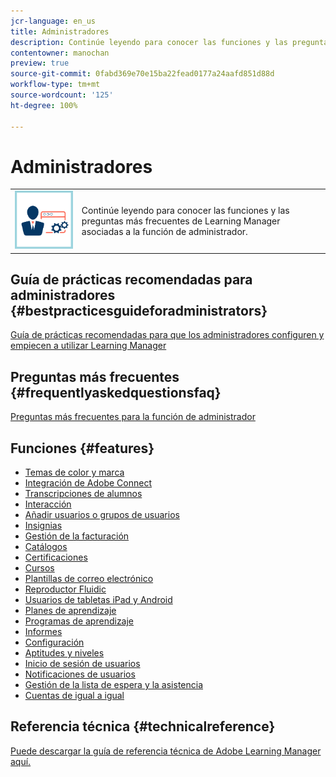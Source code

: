 ```yaml
---
jcr-language: en_us
title: Administradores
description: Continúe leyendo para conocer las funciones y las preguntas más frecuentes de Learning Manager asociadas a la función de administrador.
contentowner: manochan
preview: true
source-git-commit: 0fabd369e70e15ba22fead0177a24aafd851d88d
workflow-type: tm+mt
source-wordcount: '125'
ht-degree: 100%

---
```




# Administradores

<table> 
 <tbody>
  <tr> 
   <td><img src="assets/administrator2.png"></td> 
   <td><p>Continúe leyendo para conocer las funciones y las preguntas más frecuentes de Learning Manager asociadas a la función de administrador. </p></td> 
  </tr> 
 </tbody>
</table>

## Guía de prácticas recomendadas para administradores {#bestpracticesguideforadministrators}

[Guía de prácticas recomendadas para que los administradores configuren y empiecen a utilizar Learning Manager](administrators/getting-started.md)

## Preguntas más frecuentes {#frequentlyaskedquestionsfaq}

[Preguntas más frecuentes para la función de administrador](administrators/frequently-asked-questions-for-administrators.md)

## Funciones {#features}

* [Temas de color y marca](administrators/feature-summary/themes.md)
* [Integración de Adobe Connect](administrators/feature-summary/adobeconnect-integration.md)
* [Transcripciones de alumnos](/help/migrated/administrators/feature-summary/learner-transcripts.md)
* [Interacción](administrators/feature-summary/gamification.md)
* [Añadir usuarios o grupos de usuarios](administrators/feature-summary/add-users-user-groups.md)
* [Insignias](administrators/feature-summary/badges.md)
* [Gestión de la facturación](administrators/feature-summary/billing-management.md)
* [Catálogos](administrators/feature-summary/catalogs.md)
* [Certificaciones](administrators/feature-summary/certifications.md)
* [Cursos](administrators/feature-summary/courses.md)
* [Plantillas de correo electrónico](administrators/feature-summary/email-templates.md)
* [Reproductor Fluidic](administrators/feature-summary/fluidic-player.md)
* [Usuarios de tabletas iPad y Android](administrators/feature-summary/ipad-android-tablet-users.md)
* [Planes de aprendizaje](administrators/feature-summary/learning-plans.md)
* [Programas de aprendizaje](administrators/feature-summary/learning-programs.md)
* [Informes](administrators/feature-summary/reports.md)
* [Configuración](administrators/feature-summary/settings.md)
* [Aptitudes y niveles](administrators/feature-summary/skills-levels.md)
* [Inicio de sesión de usuarios](administrators/feature-summary/user-login.md)
* [Notificaciones de usuarios](administrators/feature-summary/user-notifications.md)
* [Gestión de la lista de espera y la asistencia](administrators/feature-summary/waitlist-attendance-management.md)
* [Cuentas de igual a igual](administrators/feature-summary/peer-account.md)

## Referencia técnica {#technicalreference}

[Puede descargar la guía de referencia técnica de Adobe Learning Manager aquí.](assets/technicaloverview.pdf)
